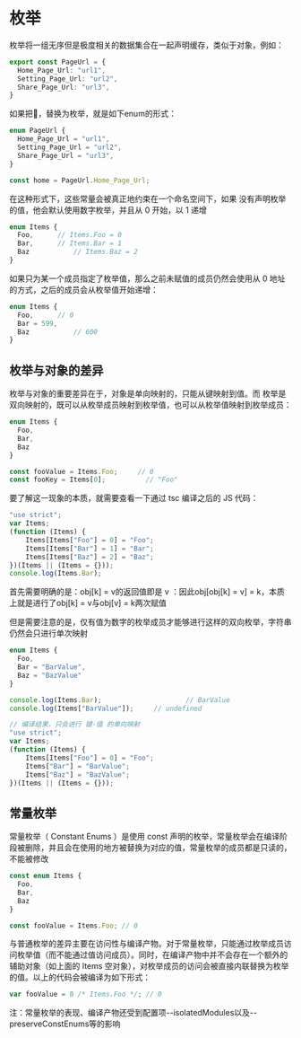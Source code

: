 # 枚举

枚举将一组无序但是极度相关的数据集合在一起声明缓存，类似于对象，例如：

```ts
export const PageUrl = {
  Home_Page_Url: "url1",                        
  Setting_Page_Url: "url2",
  Share_Page_Url: "url3",
}
```

如果把🖕，替换为枚举，就是如下enum的形式：

```ts
enum PageUrl {
  Home_Page_Url = "url1",
  Setting_Page_Url = "url2",
  Share_Page_Url = "url3",
}

const home = PageUrl.Home_Page_Url;
```

在这种形式下，这些常量会被真正地约束在一个命名空间下，如果 没有声明枚举的值，他会默认使用数字枚举，并且从 0 开始，以 1 递增

```ts
enum Items {
  Foo,		// Items.Foo = 0
  Bar,		// Items.Bar = 1
  Baz			// Items.Baz = 2
}
```

如果只为某一个成员指定了枚举值，那么之前未赋值的成员仍然会使用从 0 地址的方式，之后的成员会从枚举值开始递增：

```ts
enum Items {
  Foo,		// 0 
  Bar = 599,
  Baz			// 600
}
```

## 枚举与对象的差异

枚举与对象的重要差异在于，对象是单向映射的，只能从键映射到值。而 枚举是双向映射的，既可以从枚举成员映射到枚举值，也可以从枚举值映射到枚举成员：

```ts
enum Items {
  Foo,
  Bar,
  Baz
}

const fooValue = Items.Foo; 	// 0
const fooKey = Items[0];		  // "Foo"
```

要了解这一现象的本质，就需要查看一下通过 tsc 编译之后的 JS 代码：

```ts
"use strict";
var Items;
(function (Items) {
    Items[Items["Foo"] = 0] = "Foo";
    Items[Items["Bar"] = 1] = "Bar";
    Items[Items["Baz"] = 2] = "Baz"; 
})(Items || (Items = {}));
console.log(Items.Bar);
```

首先需要明确的是：obj[k] = v的返回值即是 v ：因此obj[obj[k] = v] = k，本质上就是进行了obj[k] = v与obj[v] = k两次赋值

但是需要注意的是，仅有值为数字的枚举成员才能够进行这样的双向枚举，字符串仍然会只进行单次映射

```ts
enum Items {
  Foo,
  Bar = "BarValue",
  Baz = "BazValue"
}

console.log(Items.Bar);						// BarValue
console.log(Items["BarValue"]);		// undefined

// 编译结果，只会进行 键-值 的单向映射
"use strict";
var Items;
(function (Items) {
    Items[Items["Foo"] = 0] = "Foo";
    Items["Bar"] = "BarValue";
    Items["Baz"] = "BazValue";
})(Items || (Items = {}));
```

## 常量枚举

常量枚举（ Constant Enums ）是使用 const 声明的枚举，常量枚举会在编译阶段被删除，并且会在使用的地方被替换为对应的值，常量枚举的成员都是只读的，不能被修改

```ts
const enum Items {
  Foo,
  Bar,
  Baz
}

const fooValue = Items.Foo; // 0
```

与普通枚举的差异主要在访问性与编译产物。对于常量枚举，只能通过枚举成员访问枚举值（而不能通过值访问成员）。同时，在编译产物中并不会存在一个额外的辅助对象（如上面的 Items 空对象），对枚举成员的访问会被直接内联替换为枚举的值。以上的代码会被编译为如下形式：

```ts
var fooValue = 0 /* Items.Foo */; // 0
```

注：常量枚举的表现、编译产物还受到配置项--isolatedModules以及--preserveConstEnums等的影响
